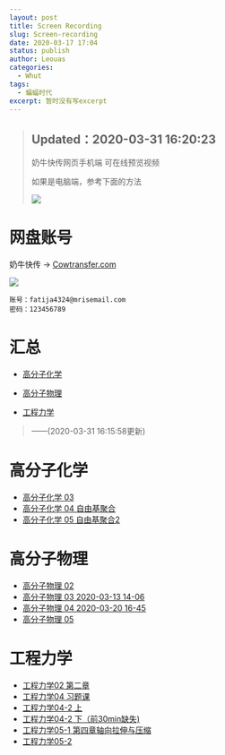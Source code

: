 ```yaml
---
layout: post
title: Screen Recording
slug: Screen-recording
date: 2020-03-17 17:04
status: publish
author: Leouas
categories: 
  - Whut
tags:
  - 蝙蝠时代
excerpt: 暂时没有写excerpt
---
```


> ## Updated：2020-03-31 16:20:23
> 
> 奶牛快传网页手机端 可在线预览视频
> 
> 如果是电脑端，参考下面的方法
> 
> ![](https://cdn.jsdelivr.net/gh/Leouas/Leouas-img@master/gif/mweb.gif)

# 网盘账号

奶牛快传 → [Cowtransfer.com](https://cowtransfer.com)

![](https://cdn.jsdelivr.net/gh/Leouas/Leouas-img/gif/cowt.gif)

```
账号：fatija4324@mrisemail.com
密码：123456789
```

# 汇总

- [ 高分子化学](https://c-t.work/s/718e8b9bd5214d)

- [高分子物理](https://c-t.work/s/74cb08cdffd94d)

- [工程力学](https://c-t.work/s/6ace7b4311b949)

> ——(2020-03-31 16:15:58更新)

# 高分子化学

- [高分子化学 03 ](https://c-t.work/s/c42f9d31cd7740)
- [高分子化学 04 自由基聚合](https://c-t.work/s/bd9958d0bab246)
- [高分子化学 05 自由基聚合2](https://c-t.work/s/a0c843ea374f4a)

# 高分子物理

- [高分子物理 02](https://c-t.work/s/2bda0c94e4f74a)
- [高分子物理 03 2020-03-13 14-06](https://c-t.work/s/5c556463839144)
- [高分子物理 04 2020-03-20 16-45](https://c-t.work/s/4644b41ecc0040)
- [高分子物理 05](https://c-t.work/s/ae7f16b16a6d4e)

# 工程力学

- [工程力学02 第二章](https://c-t.work/s/25d9926873e242)
- [工程力学04 习题课](https://c-t.work/s/0d59e3220bc940)
- [工程力学04-2 上](https://c-t.work/s/f6b60dedc4fa46)
- [工程力学04-2 下（前30min缺失)](https://c-t.work/s/7cf3cb167d4343)
- [工程力学05-1 第四章轴向拉伸与压缩](https://c-t.work/s/7b780bec4fbf44)
- [工程力学05-2](https://c-t.work/s/a8fad9376fbb4e)
